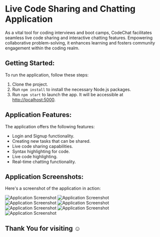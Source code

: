 # Live Code Sharing and Chatting Application

As a vital tool for coding interviews and boot camps, CodeChat facilitates seamless live code sharing and interactive chatting features. Empowering collaborative problem-solving, it enhances learning and fosters community engagement within the coding realm.

## Getting Started:

To run the application, follow these steps:

1. Clone the project.
2. Run `npm install` to install the necessary Node.js packages.
3. Run `npm start` to launch the app. It will be accessible at [http://localhost:5000](http://localhost:5000).

## Application Features:

The application offers the following features:

- Login and Signup functionality.
- Creating new tasks that can be shared.
- Live code sharing capabilities.
- Syntax highlighting for code.
- Live code highlighting.
- Real-time chatting functionality.

## Application Screenshots:

Here's a screenshot of the application in action:

![Application Screenshot](./ReadMe_ss/Screenshot%20(832).png)
![Application Screenshot](./ReadMe_ss/Screenshot%20(833).png)
![Application Screenshot](./ReadMe_ss/Screenshot%20(834).png)
![Application Screenshot](./ReadMe_ss/Screenshot%20(835).png)
![Application Screenshot](./ReadMe_ss/Screenshot%20(836).png)
![Application Screenshot](./ReadMe_ss/Screenshot%20(837).png)
![Application Screenshot](./ReadMe_ss/Screenshot%20(838).png)


## Thank You for visiting ☺️
